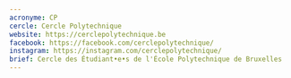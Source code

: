 ```yaml
---
acronyme: CP
cercle: Cercle Polytechnique
website: https://cerclepolytechnique.be
facebook: https://facebook.com/cerclepolytechnique/
instagram: https://instagram.com/cerclepolytechnique/
brief: Cercle des Étudiant•e•s de l'École Polytechnique de Bruxelles
---
```

